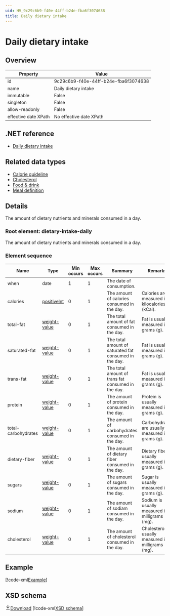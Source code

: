```yaml
---
uid: HV_9c29c6b9-f40e-44ff-b24e-fba6f3074638
title: Daily dietary intake
---
```


# Daily dietary intake

## Overview

Property|Value
---|---
id|9c29c6b9-f40e-44ff-b24e-fba6f3074638
name|Daily dietary intake
immutable|False
singleton|False
allow-readonly|False
effective date XPath|No effective date XPath

## .NET reference
- [Daily dietary intake](https://go.microsoft.com/fwlink/?LinkID=136089)

## Related data types

- [Calorie guideline](xref:HV_d3170d30-a41b-4bde-a116-87698c8a001a)
- [Cholesterol](xref:HV_98f76958-e34f-459b-a760-83c1699add38)
- [Food & drink](xref:HV_089646a6-7e25-4495-ad15-3e28d4c1a71d)
- [Meal definition](xref:HV_074e122a-335a-4a47-a63d-00a8f3e79e60)

## Details
The amount of dietary nutrients and minerals consumed in a day.

<a name='dietary-intake-daily'></a>

### Root element: dietary-intake-daily

The amount of dietary nutrients and minerals consumed in a day.

### Element sequence

Name|Type|Min occurs|Max occurs|Summary|Remarks
---|---|---|---|---|---
when|date|1|1|The date of consumption.|
calories|[positiveInt](xref:HV_3e730686-781f-4616-aa0d-817bba8eb141#positiveInt)|0|1|The amount of calories consumed in the day.|Calories are measured in kilocalories (kCal).
total-fat|[weight-value](xref:HV_3e730686-781f-4616-aa0d-817bba8eb141#weight-value)|0|1|The total amount of fat consumed in the day.|Fat is usually measured in grams (g).
saturated-fat|[weight-value](xref:HV_3e730686-781f-4616-aa0d-817bba8eb141#weight-value)|0|1|The total amount of saturated fat consumed in the day.|Fat is usually measured in grams (g).
trans-fat|[weight-value](xref:HV_3e730686-781f-4616-aa0d-817bba8eb141#weight-value)|0|1|The total amount of trans fat consumed in the day.|Fat is usually measured in grams (g).
protein|[weight-value](xref:HV_3e730686-781f-4616-aa0d-817bba8eb141#weight-value)|0|1|The amount of protein consumed in the day.|Protein is usually measured in grams (g).
total-carbohydrates|[weight-value](xref:HV_3e730686-781f-4616-aa0d-817bba8eb141#weight-value)|0|1|The amount of carbohydrates consumed in the day.|Carbohydrates are usually measured in grams (g).
dietary-fiber|[weight-value](xref:HV_3e730686-781f-4616-aa0d-817bba8eb141#weight-value)|0|1|The amount of dietary fiber consumed in the day.|Dietary fiber is usually measured in grams (g).
sugars|[weight-value](xref:HV_3e730686-781f-4616-aa0d-817bba8eb141#weight-value)|0|1|The amount of sugars consumed in the day.|Sugar is usually measured in grams (g).
sodium|[weight-value](xref:HV_3e730686-781f-4616-aa0d-817bba8eb141#weight-value)|0|1|The amount of sodiam consumed in the day.|Sodium is usually measured in milligrams (mg).
cholesterol|[weight-value](xref:HV_3e730686-781f-4616-aa0d-817bba8eb141#weight-value)|0|1|The amount of cholesterol consumed in the day.|Cholesterol is usually measured in milligrams (mg).

## Example
[!code-xml[Example](sample-xml/9c29c6b9-f40e-44ff-b24e-fba6f3074638.xml)]

## XSD schema
[![Download](/healthvault/images/download.png)Download](xsd/dietary-intake-daily.xsd)
[!code-xml[XSD schema](xsd/dietary-intake-daily.xsd)]
